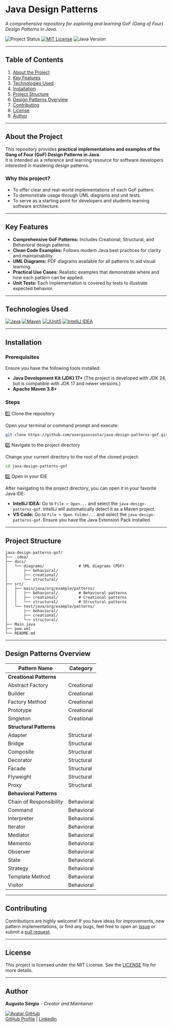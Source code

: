 # Java Design Patterns  
*A comprehensive repository for exploring and learning GoF (Gang of Four) Design Patterns in Java.*

![Project Status](https://img.shields.io/badge/Status-Active-blue.svg)
[![MIT License](https://img.shields.io/badge/License-MIT-blue.svg)](https://opensource.org/licenses/MIT)
![Java Version](https://img.shields.io/badge/Java-17+-orange.svg?logo=java)

---

## Table of Contents  
1. [About the Project](#about-the-project)  
2. [Key Features](#key-features)  
3. [Technologies Used](#technologies-used)  
4. [Installation](#installation)  
5. [Project Structure](#project-structure)  
6. [Design Patterns Overview](#design-patterns-overview)  
7. [Contributing](#contributing)  
8. [License](#license)  
9. [Author](#author)  

---

## About the Project  
This repository provides **practical implementations and examples of the Gang of Four (GoF) Design Patterns in Java**.  
It is intended as a reference and learning resource for software developers interested in mastering design patterns.

### Why this project?  
- To offer clear and real-world implementations of each GoF pattern.  
- To demonstrate usage through UML diagrams and unit tests.  
- To serve as a starting point for developers and students learning software architecture.  

---

## Key Features  
- **Comprehensive GoF Patterns:** Includes Creational, Structural, and Behavioral design patterns.  
- **Clean Code Examples:** Follows modern Java best practices for clarity and maintainability.  
- **UML Diagrams:** PDF diagrams available for all patterns to aid visual learning.  
- **Practical Use Cases:** Realistic examples that demonstrate where and how each pattern can be applied.  
- **Unit Tests:** Each implementation is covered by tests to illustrate expected behavior.  

---

## Technologies Used  
[![Java](https://img.shields.io/badge/Java-17+-orange?logo=java&logoColor=white)](https://www.java.com/)
[![Maven](https://img.shields.io/badge/Apache_Maven-3.8+-%23C71A36?logo=apachemaven&logoColor=white)](https://maven.apache.org/)
[![JUnit5](https://img.shields.io/badge/JUnit-5-%2325A162?logo=junit5&logoColor=white)](https://junit.org/junit5/)
[![IntelliJ IDEA](https://img.shields.io/badge/IntelliJ%20IDEA-2025.1-%23000000?logo=intellijidea&logoColor=white)](https://www.jetbrains.com/idea/)

---

## Installation  

### Prerequisites  
Ensure you have the following tools installed:

* **Java Development Kit (JDK) 17+** (The project is developed with JDK 24, but is compatible with JDK 17 and newer versions.)
* **Apache Maven 3.8+**

### Steps  
1️⃣ Clone the repository

Open your terminal or command prompt and execute:

```bash
git clone https://github.com/asergioscosta/java-design-patterns-gof.git
```

2️⃣ Navigate to the project directory

Change your current directory to the root of the cloned project:

```bash
cd java-design-patterns-gof
```

3️⃣ Open in your IDE

After navigating to the project directory, you can open it in your favorite Java IDE:

  * **IntelliJ IDEA:** Go to `File > Open...` and select the `java-design-patterns-gof`. IntelliJ will automatically detect it as a Maven project.
  * **VS Code:** Go to `File > Open Folder...` and select the `java-design-patterns-gof`. Ensure you have the Java Extension Pack installed. 

---

## Project Structure

```plaintext
java-design-patterns-gof/  
├── .idea/  
├── docs/  
│   └── diagrams/               # UML diagrams (PDF)  
│       ├── behavioral/  
│       ├── creational/  
│       └── structural/  
├── src/  
│   ├── main/java/org/example/patterns/  
│   │   ├── behavioral/         # Behavioral patterns  
│   │   ├── creational/         # Creational patterns  
│   │   └── structural/         # Structural patterns  
│   └── test/java/org/example/patterns/  
│       ├── behavioral/  
│       ├── creational/  
│       └── structural/  
├── Main.java  
├── pom.xml  
└── README.md  
```

---

## Design Patterns Overview

| Pattern Name            | Category   |
| ----------------------- | ---------- |
| **Creational Patterns** |            |
| Abstract Factory        | Creational |
| Builder                 | Creational |
| Factory Method          | Creational |
| Prototype               | Creational |
| Singleton               | Creational |
| **Structural Patterns** |            |
| Adapter                 | Structural |
| Bridge                  | Structural |
| Composite               | Structural |
| Decorator               | Structural |
| Facade                  | Structural |
| Flyweight               | Structural |
| Proxy                   | Structural |
| **Behavioral Patterns** |            |
| Chain of Responsibility | Behavioral |
| Command                 | Behavioral |
| Interpreter             | Behavioral |
| Iterator                | Behavioral |
| Mediator                | Behavioral |
| Memento                 | Behavioral |
| Observer                | Behavioral |
| State                   | Behavioral |
| Strategy                | Behavioral |
| Template Method         | Behavioral |
| Visitor                 | Behavioral |

---

## Contributing

Contributions are highly welcome\! If you have ideas for improvements, new pattern implementations, or find any bugs, feel free to open an [issue](https://github.com/asergioscosta/java-design-patterns-gof/issues) or submit a [pull request](https://github.com/asergioscosta/java-design-patterns-gof/pulls).

---

## License

This project is licensed under the MIT License. See the [LICENSE](https://github.com/asergioscosta/java-design-patterns-gof/blob/main/LICENSE) file for more details.

---

## Author

**Augusto Sérgio** - *Creator and Maintainer*

[![Avatar GitHub](https://avatars.githubusercontent.com/u/102989796?v=4&s=150)](https://github.com/asergioscosta)<br>
[GitHub Profile](https://github.com/asergioscosta) | [LinkedIn](https://linkedin.com/in/asergioscosta)